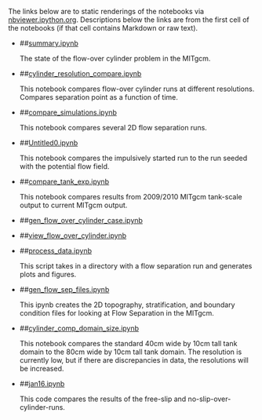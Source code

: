 The links below are to static renderings of the notebooks via
[nbviewer.ipython.org](http://nbviewer.ipython.org/).
Descriptions below the links are from the first cell of the notebooks
(if that cell contains Markdown or raw text).

* ##[summary.ipynb](http://nbviewer.ipython.org/urls/bitbucket.org/canyonsubc/flow_separation/raw/tip/notebooks_2D_runs/summary.ipynb)  
    
    The state of the flow-over cylinder problem in the MITgcm.  

* ##[cylinder_resolution_compare.ipynb](http://nbviewer.ipython.org/urls/bitbucket.org/canyonsubc/flow_separation/raw/tip/notebooks_2D_runs/cylinder_resolution_compare.ipynb)  
    
    This notebook compares flow-over cylinder runs at different resolutions. Compares separation point as a function of time.  

* ##[compare_simulations.ipynb](http://nbviewer.ipython.org/urls/bitbucket.org/canyonsubc/flow_separation/raw/tip/notebooks_2D_runs/compare_simulations.ipynb)  
    
    This notebook compares several 2D flow separation runs.  

* ##[Untitled0.ipynb](http://nbviewer.ipython.org/urls/bitbucket.org/canyonsubc/flow_separation/raw/tip/notebooks_2D_runs/Untitled0.ipynb)  
    
    This notebook compares the impulsively started run to the run seeded with the potential flow field.  

* ##[compare_tank_exp.ipynb](http://nbviewer.ipython.org/urls/bitbucket.org/canyonsubc/flow_separation/raw/tip/notebooks_2D_runs/compare_tank_exp.ipynb)  
    
    This notebook compares results from 2009/2010 MITgcm tank-scale output to current MITgcm output.  

* ##[gen_flow_over_cylinder_case.ipynb](http://nbviewer.ipython.org/urls/bitbucket.org/canyonsubc/flow_separation/raw/tip/notebooks_2D_runs/gen_flow_over_cylinder_case.ipynb)  
    
* ##[view_flow_over_cylinder.ipynb](http://nbviewer.ipython.org/urls/bitbucket.org/canyonsubc/flow_separation/raw/tip/notebooks_2D_runs/view_flow_over_cylinder.ipynb)  
    
* ##[process_data.ipynb](http://nbviewer.ipython.org/urls/bitbucket.org/canyonsubc/flow_separation/raw/tip/notebooks_2D_runs/process_data.ipynb)  
    
    This script takes in a directory with a flow separation run and generates plots and figures.  

* ##[gen_flow_sep_files.ipynb](http://nbviewer.ipython.org/urls/bitbucket.org/canyonsubc/flow_separation/raw/tip/notebooks_2D_runs/gen_flow_sep_files.ipynb)  
    
    This ipynb creates the 2D topography, stratification, and boundary condition files for looking at Flow Separation in the MITgcm.  

* ##[cylinder_comp_domain_size.ipynb](http://nbviewer.ipython.org/urls/bitbucket.org/canyonsubc/flow_separation/raw/tip/notebooks_2D_runs/cylinder_comp_domain_size.ipynb)  
    
    This notebook compares the standard 40cm wide by 10cm tall tank domain to the 80cm wide by 10cm tall tank domain. The resolution is currently low, but if there are discrepancies in data, the resolutions will be increased.  

* ##[jan16.ipynb](http://nbviewer.ipython.org/urls/bitbucket.org/canyonsubc/flow_separation/raw/tip/notebooks_2D_runs/jan16.ipynb)  
    
    This code compares the results of the free-slip and no-slip-over-cylinder-runs.  


